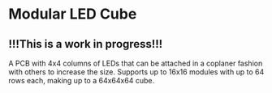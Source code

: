 # Modular LED Cube
## !!!This is a work in progress!!!
A PCB with 4x4 columns of LEDs that can be attached in a coplaner fashion with others to increase the size. Supports up to 16x16 modules with up to 64 rows each, making up to a 64x64x64 cube.